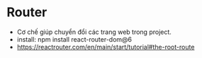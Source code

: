 

# Router
+ Cơ chế giúp chuyển đổi các trang web trong project.
+ install: npm install react-router-dom@6
+ https://reactrouter.com/en/main/start/tutorial#the-root-route